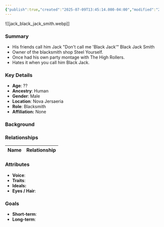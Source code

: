 ```yaml
---
{"publish":true,"created":"2025-07-09T13:45:14.000-04:00","modified":"2025-07-09T13:52:21.000-04:00","cssclasses":""}
---
```



![[jack_black_jack_smith.webp]]
### Summary
- His friends call him Jack "Don't call me 'Black Jack'" Black Jack Smith
- Owner of the blacksmith shop Steel Yourself.
- Once had his own party montage with The High Rollers.
- Hates it when you call him Black Jack.

### Key Details
- **Age**: ??
- **Ancestry**: Human
- **Gender**: Male
- **Location**: Nova Jersaeria
- **Role**: Blacksmith
- **Affiliation:** None

### Background


### Relationships

| Name  | Relationship |
| ----- | ------------ |

### Attributes
- **Voice**:
- **Traits**:  
- **Ideals:**
- **Eyes / Hair**:  

### Goals
- **Short-term**:  
- **Long-term**:  
